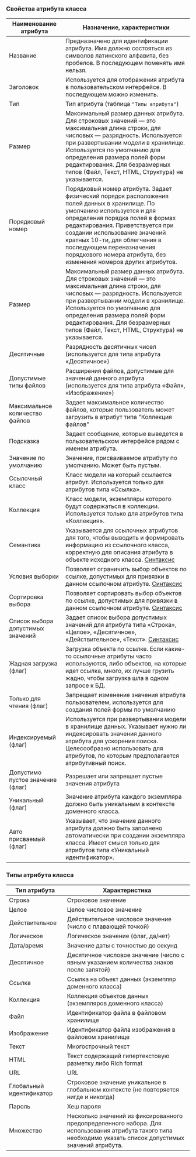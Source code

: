 ### Свойства атрибута класса

|Наименование атрибута	|Назначение, характеристики|
| -------------------- | ------------------------- |
|Название	|Предназначено для идентификации атрибута. Имя должно состояться из символов латинского алфавита, без пробелов. В последующем поменять имя нельзя.
|Заголовок	|Используется для отображения атрибута в пользовательском интерфейсе. В последующем можно изменить.|
|Тип	|Тип атрибута (таблица `"Типы атрибута"`)|
|Размер	|Максимальный размер данных атрибута. Для строковых значений — это максимальная длина строки, для числовых — разрядность. Используется при развертывании модели в хранилище. Используется по умолчанию для определения размера полей форм редактирования. Для безразмерных типов (Файл, Текст, HTML, Структура) не указывается. |
|Порядковый номер	|Порядковый номер атрибута. Задает физический порядок расположения полей данных в хранилище. По умолчанию используется и для определения порядка полей в формах редактирования. Приветствуется при создании использование значений кратных 10-ти, для облегчения в последующем переназначения порядкового номера атрибута, без изменения номеров других атрибутов.|
|Размер	|Максимальный размер данных атрибута. Для строковых значений — это максимальная длина строки, для числовых — разрядность. Используется при развертывании модели в хранилище. Используется по умолчанию для определения размера полей форм редактирования. Для безразмерных типов (Файл, Текст, HTML, Структура) не указывается.|
|Десятичные	|Разрядность десятичных чисел (используется для типа атрибута «Десятичное»)|
|Допустимые типы файлов	|Расширения файлов, допустимые для значений данного атрибута (используется для типа атрибута «Файл», «Изображение»)|
|Максимальное количество файлов	|Задает максимальное количество файлов, которые пользователь может загрузить в атрибут типа "Коллекция файлов"|
|Подсказка	|Задает сообщение, которые выведется в пользовательском интерфейсе рядом с именем атрибута.|
|Значение по умолчанию	|Значение, присваиваемое атрибуту по умолчанию. Может быть пустым.|
|Ссылочный класс	|Класс модели на который ссылается атрибут. Используется только для атрибутов типа «Ссылка».|
|Коллекция	|Класс модели, экземпляры которого будут содержаться в коллекции. Используется только для атрибутов типа «Коллекция».|
|Семантика	|Указывается для ссылочных атрибутов для того, чтобы выводить и формировать информацию из ссылочного класса, корректную для описания атрибута в объекте исходного класса. [Синтаксис](docs/ru/the_settings_of_attributes_display/semantic.md)|
|Условия выборки	|Позволяет ограничить выбор объектов по ссылке, допустимых для привязки в данном ссылочном атрибуте. [Синтаксис](docs/ru/the_settings_of_attributes_display/selection_conditions.md)|
|Сортировка выбора	|Позволяет сортировать выбор объектов по ссылке, допустимых для привязки в данном ссылочном атрибуте. [Синтаксис](docs/ru/the_settings_of_attributes_display/selection_sorting.md)|
|Список выбора допустимых значений	|Задает список выбора допустимых значений для атрибута типа «Строка», «Целое», «Десятичное», «Действительное», «Текст». [Синтаксис](docs/ru/the_settings_of_attributes_display/selection_provider.md)
|Жадная загрузка (флаг)	|Загрузка объекта по ссылке. Если какие-то ссылочные атрибуты часто используются, либо объектов, на которые идет ссылка, много, их лучше грузить жадно, чтобы загрузка шла в одном запросе к БД.|
|Только для чтения (флаг)	|Запрещает изменение значения атрибута пользователем, используется для создания полей формы по умолчанию|
|Индексируемый (флаг)	|Используется при развертывании модели в хранилище данных. Указывает нужно ли индексировать значения данного атрибута для ускорения поиска. Целесообразно использовать для атрибутов, по которым предполагается атрибутивный поиск.|
|Допустимо пустое значение (флаг)	|Разрешает или запрещает пустые значения атрибута|
|Уникальный (флаг)	|Значение атрибута каждого экземпляра должно быть уникальным в контексте доменного класса.|
|Авто присваемый (флаг)	|Указывает, что значение данного атрибута должно быть заполнено автоматически при создании экземпляра класса. Имеет смысл только для атрибутов типа «Уникальный идентификатор».|

### Типы атрибута класса

|Тип атрибута	|Характеристика|
| ----------- | -------------- |
|Строка	|Строковое значение|
|Целое	|Целое числовое значение|
|Действительное	|Действительное числовое значение (число с плавающей точкой)|
|Логическое	|Логическое значение (флаг, да/нет)|
|Дата/время	|Значение даты с точностью до секунд|
|Десятичное	|Десятичное числовое значение (число с явным указанием количества знаков после запятой)|
|Ссылка	|Ссылка на объект данных (экземпляр доменного класса)|
|Коллекция	|Коллекция объектов данных (экземпляров доменного класса)|
|Файл   |Идентификатор файла в файловом хранилище|
|Изображение	|Идентификатор файла изображения в файловом хранилище|
|Текст	|Многострочный текст|
|HTML	|Текст содержащий гипертекстовую разметку либо Rich format|
URL	|URL|
|Глобальный идентификатор	|Строковое значение уникальное в глобальном контексте (не повторяется нигде и никогда)|
|Пароль	|Хеш пароля|
|Множество	|Несколько значений из фиксированного предопределенного набора. Для использования атрибута такого типа необходимо указать список допустимых значений атрибута.|